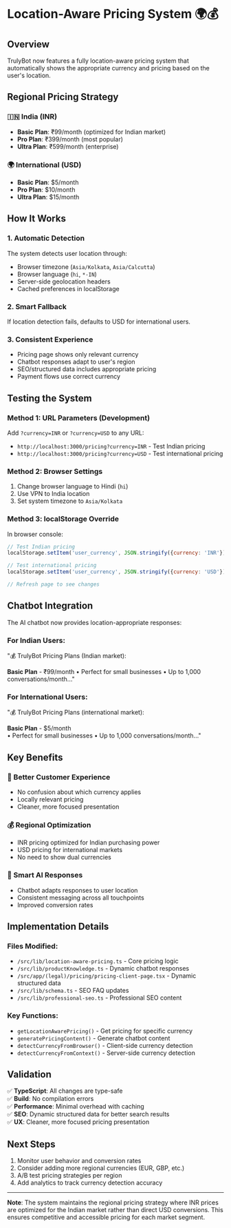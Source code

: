 # Location-Aware Pricing System 🌍💰

## Overview
TrulyBot now features a fully location-aware pricing system that automatically shows the appropriate currency and pricing based on the user's location.

## Regional Pricing Strategy

### 🇮🇳 India (INR)
- **Basic Plan**: ₹99/month (optimized for Indian market)
- **Pro Plan**: ₹399/month (most popular)  
- **Ultra Plan**: ₹599/month (enterprise)

### 🌍 International (USD)
- **Basic Plan**: $5/month
- **Pro Plan**: $10/month
- **Ultra Plan**: $15/month

## How It Works

### 1. Automatic Detection
The system detects user location through:
- Browser timezone (`Asia/Kolkata`, `Asia/Calcutta`)
- Browser language (`hi`, `*-IN`)
- Server-side geolocation headers
- Cached preferences in localStorage

### 2. Smart Fallback
If location detection fails, defaults to USD for international users.

### 3. Consistent Experience
- Pricing page shows only relevant currency
- Chatbot responses adapt to user's region
- SEO/structured data includes appropriate pricing
- Payment flows use correct currency

## Testing the System

### Method 1: URL Parameters (Development)
Add `?currency=INR` or `?currency=USD` to any URL:
- `http://localhost:3000/pricing?currency=INR` - Test Indian pricing
- `http://localhost:3000/pricing?currency=USD` - Test international pricing

### Method 2: Browser Settings
1. Change browser language to Hindi (`hi`)
2. Use VPN to India location
3. Set system timezone to `Asia/Kolkata`

### Method 3: localStorage Override
In browser console:
```javascript
// Test Indian pricing
localStorage.setItem('user_currency', JSON.stringify({currency: 'INR'}));

// Test international pricing  
localStorage.setItem('user_currency', JSON.stringify({currency: 'USD'}));

// Refresh page to see changes
```

## Chatbot Integration

The AI chatbot now provides location-appropriate responses:

### For Indian Users:
"💰 TrulyBot Pricing Plans (Indian market):

**Basic Plan** - ₹99/month
• Perfect for small businesses
• Up to 1,000 conversations/month..."

### For International Users:
"💰 TrulyBot Pricing Plans (international market):

**Basic Plan** - $5/month  
• Perfect for small businesses
• Up to 1,000 conversations/month..."

## Key Benefits

### 🎯 Better Customer Experience
- No confusion about which currency applies
- Locally relevant pricing
- Cleaner, more focused presentation

### 💰 Regional Optimization
- INR pricing optimized for Indian purchasing power
- USD pricing for international markets
- No need to show dual currencies

### 🤖 Smart AI Responses
- Chatbot adapts responses to user location
- Consistent messaging across all touchpoints
- Improved conversion rates

## Implementation Details

### Files Modified:
- `/src/lib/location-aware-pricing.ts` - Core pricing logic
- `/src/lib/productKnowledge.ts` - Dynamic chatbot responses
- `/src/app/(legal)/pricing/pricing-client-page.tsx` - Dynamic structured data
- `/src/lib/schema.ts` - SEO FAQ updates
- `/src/lib/professional-seo.ts` - Professional SEO content

### Key Functions:
- `getLocationAwarePricing()` - Get pricing for specific currency
- `generatePricingContent()` - Generate chatbot content
- `detectCurrencyFromBrowser()` - Client-side currency detection
- `detectCurrencyFromContext()` - Server-side currency detection

## Validation

✅ **TypeScript**: All changes are type-safe  
✅ **Build**: No compilation errors  
✅ **Performance**: Minimal overhead with caching  
✅ **SEO**: Dynamic structured data for better search results  
✅ **UX**: Cleaner, more focused pricing presentation

## Next Steps

1. Monitor user behavior and conversion rates
2. Consider adding more regional currencies (EUR, GBP, etc.)
3. A/B test pricing strategies per region
4. Add analytics to track currency detection accuracy

---

**Note**: The system maintains the regional pricing strategy where INR prices are optimized for the Indian market rather than direct USD conversions. This ensures competitive and accessible pricing for each market segment.